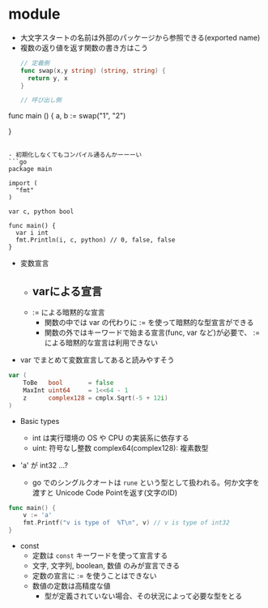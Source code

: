 # module
- 大文字スタートの名前は外部のパッケージから参照できる(exported name)
- 複数の返り値を返す関数の書き方はこう
  ```go
  // 定義側
  func swap(x,y string) (string, string) {
    return y, x
  }

  // 呼び出し側
func main () {
  a, b := swap("1", "2")

}
  ```

- 初期化しなくてもコンパイル通るんかーーーい
```go
package main

import (
	"fmt"
)

var c, python bool

func main() {
	var i int
	fmt.Println(i, c, python) // 0, false, false
}
```

- 変数宣言
  - varによる宣言
    - 
  - := による暗黙的な宣言
    - 関数の中では var の代わりに := を使って暗黙的な型宣言ができる
    - 関数の外ではキーワードで始まる宣言(func, var など)が必要で、 := による暗黙的な宣言は利用できない

- var でまとめて変数宣言してあると読みやすそう
```go
var (
	ToBe   bool       = false
	MaxInt uint64     = 1<<64 - 1
	z      complex128 = cmplx.Sqrt(-5 + 12i)
)
```

- Basic types
  - int は実行環境の OS や CPU の実装系に依存する
  - uint: 符号なし整数
  complex64(complex128): 複素数型

- 'a' が int32 ...?
  - go でのシングルクオートは `rune` という型として扱われる。何か文字を渡すと Unicode Code Pointを返す(文字のID)
```go
func main() {
	v := 'a'
	fmt.Printf("v is type of  %T\n", v) // v is type of int32
}
```

- const
  - 定数は `const` キーワードを使って宣言する
  - 文字, 文字列, boolean, 数値 のみが宣言できる
  - 定数の宣言に := を使うことはできない
  - 数値の定数は高精度な値
    - 型が定義されていない場合、その状況によって必要な型をとる
